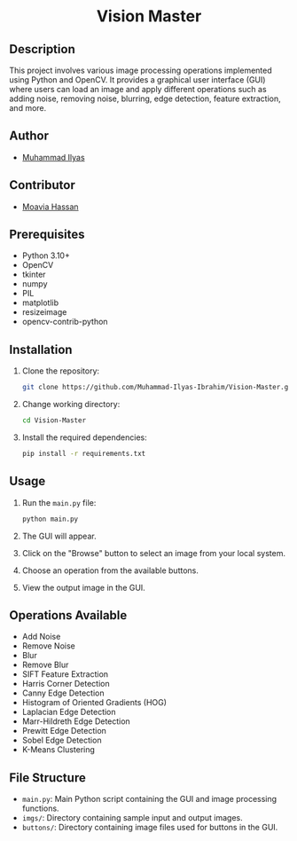 # <center> Vision Master <center>


## Description
This project involves various image processing operations implemented using Python and OpenCV. It provides a graphical user interface (GUI) where users can load an image and apply different operations such as adding noise, removing noise, blurring, edge detection, feature extraction, and more.

## Author
- [Muhammad Ilyas](https://github.com/Muhammad-Ilyas-Ibrahim)

## Contributor
- [Moavia Hassan](https://github.com/Moavia-Hassan)

## Prerequisites
- Python 3.10+
- OpenCV
- tkinter
- numpy
- PIL
- matplotlib
- resizeimage
- opencv-contrib-python

## Installation
1. Clone the repository:
   ```bash
   git clone https://github.com/Muhammad-Ilyas-Ibrahim/Vision-Master.git
   ```
2. Change working directory:
   ```bash
   cd Vision-Master
   ```
3. Install the required dependencies:
   ```bash
   pip install -r requirements.txt
   ```

## Usage
1. Run the `main.py` file:
   ```bash
   python main.py
   ```

2. The GUI will appear.
3. Click on the "Browse" button to select an image from your local system.
4. Choose an operation from the available buttons.
5. View the output image in the GUI.

## Operations Available
- Add Noise
- Remove Noise
- Blur
- Remove Blur
- SIFT Feature Extraction
- Harris Corner Detection
- Canny Edge Detection
- Histogram of Oriented Gradients (HOG)
- Laplacian Edge Detection
- Marr-Hildreth Edge Detection
- Prewitt Edge Detection
- Sobel Edge Detection
- K-Means Clustering

## File Structure
- `main.py`: Main Python script containing the GUI and image processing functions.
- `imgs/`: Directory containing sample input and output images.
- `buttons/`: Directory containing image files used for buttons in the GUI.
